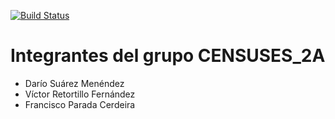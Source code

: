 [![Build Status](https://travis-ci.org/Arquisoft/censuses_2a.svg?branch=master)](https://travis-ci.org/Arquisoft/censuses_2a)

Integrantes del grupo CENSUSES_2A
=========


* Darío Suárez Menéndez
* Víctor Retortillo Fernández
* Francisco Parada Cerdeira

